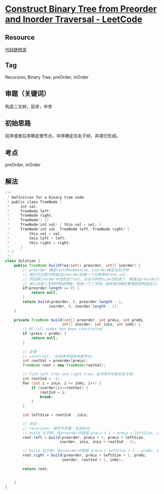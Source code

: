 # [Construct Binary Tree from Preorder and Inorder Traversal - LeetCode](https://leetcode.com/problems/construct-binary-tree-from-preorder-and-inorder-traversal/)
## Resource 
[代码随想录](https://programmercarl.com/0106.%E4%BB%8E%E4%B8%AD%E5%BA%8F%E4%B8%8E%E5%90%8E%E5%BA%8F%E9%81%8D%E5%8E%86%E5%BA%8F%E5%88%97%E6%9E%84%E9%80%A0%E4%BA%8C%E5%8F%89%E6%A0%91.html#%E6%80%9D%E8%B7%AF)
## Tag
Recursion, Binary Tree, preOrder, inOrder
## 审题（关键词） 
构造二叉树，前序，中序
## 初始思路  
前序或者后序确定根节点，中序确定左右子树，并递归生成。
## 考点  
preOrder, inOrder
## 解法  
```java
/**
 * Definition for a binary tree node.
 * public class TreeNode {
 *     int val;
 *     TreeNode left;
 *     TreeNode right;
 *     TreeNode() {}
 *     TreeNode(int val) { this.val = val; }
 *     TreeNode(int val, TreeNode left, TreeNode right) {
 *         this.val = val;
 *         this.left = left;
 *         this.right = right;
 *     }
 * }
 */
class Solution {
    public TreeNode buildTree(int[] preorder, int[] inorder) {
        // preorder 确定root的nodevalue，inorder确定左右子树
        // 我们可以很方便通过preorder的第一个元素得知root.val， 
        // 然后再inorder中找到这个val，左右子树的size也知道了，再通过preorder获得剩下两个子树的构造范围。
        // 核心还是二叉树的构造模板，构造一个二叉树，每层递归做的事情就是构造自己。
        if(preorder.length == 0) {
            return null;
        }
        return build(preorder, 0, preorder.length - 1,
                    inorder, 0, inorder.length - 1);
    }
    
    private TreeNode build(int[] preorder, int preLo, int preHi,
                          int[] inorder, int inLo, int inHi) {
        // BC：all nodes has been constructed
        if (preLo > preHi) {
            return null;
        }
        
        // 处理：
        // construct， 在前序中找到本根节点:
        int rootVal = preorder[preLo];
        TreeNode root = new TreeNode(rootVal);

        // find left tree and right tree，在中序中分割左右子树:
        int rootInd = -1;
        for (int i = inLo; i <= inHi; i++) {
            if (inorder[i]==rootVal) {
                rootInd = i;
                break;
            }
        }
        
        int leftSize = rootInd - inLo;

        // 访问：
        // recursion: 循环不变量：左闭右闭
        // build 左子树，在preorder中就是 preLo + 1 ~ preLo + leftSize, inorder 中就是左半边
        root.left = build(preorder, preLo + 1, preLo + leftSize,
                         inorder, inLo, inLo + rootInd - 1);

        // build 右子树，在preorder中就是 preLo + leftSize + 1 ~ preHi, inorder 中就是右半边
        root.right = build(preorder, preLo + leftSize + 1, preHi,
                          inorder, rootInd + 1, inHi);
        
        return root;
        
        
    }
}
```